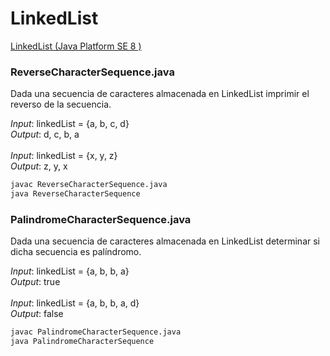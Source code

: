 # LinkedList
[LinkedList (Java Platform SE 8 )](https://docs.oracle.com/javase/8/docs/api/java/util/LinkedList.html)

### ReverseCharacterSequence.java
Dada una secuencia de caracteres almacenada en LinkedList imprimir el reverso de la secuencia.

*Input*: linkedList = {a, b, c, d} <br/>
*Output*: d, c, b, a <br/>
<br/>
*Input*: linkedList = {x, y, z} <br/>
*Output*: z, y, x <br/>

```bash
javac ReverseCharacterSequence.java 
java ReverseCharacterSequence
```

### PalindromeCharacterSequence.java
Dada una secuencia de caracteres almacenada en LinkedList determinar si dicha secuencia es palíndromo. 

*Input*: linkedList = {a, b, b, a} <br/>
*Output*: true <br/>
<br/>
*Input*: linkedList = {a, b, b, a, d} <br/>
*Output*: false <br/>

```bash
javac PalindromeCharacterSequence.java 
java PalindromeCharacterSequence
```